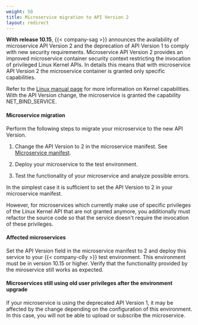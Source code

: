 ```yaml
---
weight: 50
title: Microservice migration to API Version 2
layout: redirect
---
```


**With release 10.15**, {{< company-sag >}} announces the availability of microservice API Version 2 and the deprecation of API Version 1 to comply with new security requirements.
Microservice API Version 2 provides an improved microservice container security context restricting the invocation of privileged Linux Kernel APIs.
In details this means that with microservice API Version 2 the microservice container is granted only specific capabilities.

Refer to the [Linux manual page](https://man7.org/linux/man-pages/man7/capabilities.7.html) for more information on Kernel capabilities.
With the API Version change, the microservice is granted the capability NET_BIND_SERVICE.

#### Microservice migration

Perform the following steps to migrate your microservice to the new API Version.

1. Change the API Version to 2 in the microservice manifest. See [Microservice manifest](#manifest).   

2. Deploy your microservice to the test environment.

3. Test the functionality of your microservice and analyze possible errors.

In the simplest case it is sufficient to set the API Version to 2 in your microservice manifest.  

However, for microservices which currently make use of specific privileges of the Linux Kernel API that are not granted anymore, you additionally must refactor the source code so that the service doesn't require the invocation of these privileges.  

#### Affected microservices

Set the API Version field in the microservice manifest to 2 and deploy this service to your {{< company-c8y >}} test environment.
This environment must be in version 10.15 or higher.
Verify that the functionality provided by the miroservice still works as expected.

#### Microservices still using old user privileges after the environment upgrade

If your microservice is using the deprecated API Version 1, it may be affected by the change depending on the configuration of this environment.
In this case, you will not be able to upload or subscribe the microservice.
